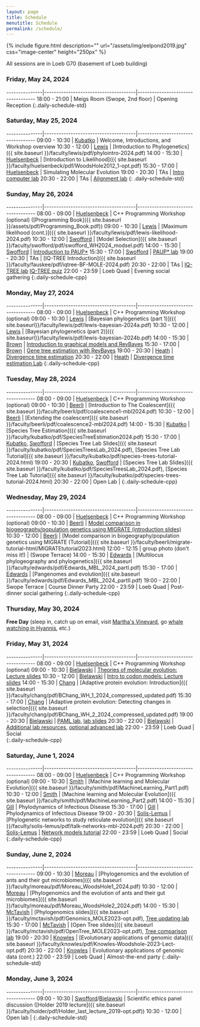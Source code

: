 ```yaml
---
layout: page
title: Schedule
menutitle: Schedule
permalink: /schedule/
---
```

{% include figure.html description="" url="/assets/img/eelpond2019.jpg" css="image-center" height="250px" %}

All sessions are in Loeb G70 (basement of Loeb building)

### Friday, May 24, 2024

---------------|--------------------------------------|-----------------------------------
 18:00 - 21:00 |  Meigs Room (Swope, 2nd floor) | Opening Reception
{:.daily-schedule-std}

### Saturday, May 25, 2024

---------------|--------------------------------------|-----------------------------------
 09:00 - 10:30 | [Kubatko](/faculty-beerli/)           | Welcome, Introductions, and Workshop overview
 10:30 - 12:00 | [Lewis](/faculty-lewis/)             | [Introduction to Phylogenetics]({{ site.baseurl }}/faculty/lewis/pdf/phylointro-2024.pdf)
 14:00 - 15:30 | [Huelsenbeck](/faculty-huelsenbeck/) | [Introduction to Likelihood]({{ site.baseurl }}/faculty/huelsenbeck/pdf/WoodsHole2012_1-opt.pdf)
 15:30 - 17:00 | [Huelsenbeck](/faculty-huelsenbeck/) | Simulating Molecular Evolution
 19:00 - 20:30 | TAs                                  | [Intro computer lab](/labs/intro/)
 20:30 - 22:00 | TAs                                  | [Alignment lab](/labs/alignment/)
{: .daily-schedule-std}

### Sunday, May 26, 2024

---------------|--------------------------------------|-----------------------------------
 08:00 - 09:00 | [Huelsenbeck](/faculty-huelsenbeck/) | C++ Programming Workshop (optional) ([Programming Book]({{ site.baseurl }}/assets/pdf/Programming_Book.pdf))
 09:00 - 10:30 | [Lewis](/faculty-lewis/)             | [Maximum likelihood (cont.)]({{ site.baseurl }}/faculty/lewis/pdf/lewis-likelihood-2024.pdf)
 10:30 - 12:00 | [Swofford](/faculty-swofford/)       | [Model Selection]({{ site.baseurl }}/faculty/swofford/pdf/swofford_WH2024_modsel.pdf)
 14:00 - 15:30 | [Swofford](/faculty-swofford/)       | [Introduction to PAUP*](http://paup.phylosolutions.com/)
 15:30 - 17:00 | [Swofford](/faculty-swofford/)       | [PAUP* lab](/faculty/swofford/pdf/modsel-sim-tutorial.html)
 19:00 - 20:30 | TAs                                | [IQ-TREE Introduction]({{ site.baseurl }}/faculty/fauskee/pdf/iqtree-BF-MOLE-2024.pdf)
 20:30 - 22:00 | TAs                               | [IQ-TREE lab](http://www.iqtree.org/workshop/molevol2023) [IQ-TREE quiz](https://docs.google.com/forms/d/e/1FAIpQLScoyuPHbCEYRxqf_H9Opu0QEmIw3KePZK_aTMAtBi5ktyqHlA/viewform?usp=sf_link)
 22:00 - 23:59 | Loeb Quad                            | Evening social gathering
{:.daily-schedule-cpp}
 
### Monday, May 27, 2024

---------------|--------------------------------------|-----------------------------------
 08:00 - 09:00 | [Huelsenbeck](/faculty-huelsenbeck)  | C++ Programming Workshop (optional)
 09:00 - 10:30 | [Lewis](/faculty-lewis/)             | [Bayesian phylogenetics (part 1)]({{ site.baseurl}}/faculty/lewis/pdf/lewis-bayesian-2024a.pdf)
 10:30 - 12:00 | [Lewis](/faculty-lewis/)             | [Bayesian phylogenetics (part 2)]({{ site.baseurl}}/faculty/lewis/pdf/lewis-bayesian-2024b.pdf)
 14:00 - 15:30 | [Brown](/faculty-brown/)             | [Introduction to graphical models and RevBayes](/faculty/brown/pdf/Brown_GraphicalModels_RevBayes.pdf)
 15:30 - 17:00 | [Brown](/faculty-brown/)             | [Gene tree estimation with RevBayes](https://revbayes.github.io/tutorials/ctmc/)
 19:00 - 20:30 | [Heath](/faculty-heath/)             | [Divergence time estimation](https://figshare.com/articles/Bayesian_Divergence-Time_Estimation_Lecture/6849005)
 20:30 - 22:00 | [Heath](/faculty-heath/)             | [Divergence time estimation Lab](https://revbayes.github.io/tutorials/fbd_simple)
{:.daily-schedule-cpp}

### Tuesday, May 28, 2024

---------------|--------------------------------------|-----------------------------------
 08:00 - 09:00 | [Huelsenbeck](/faculty-huelsenbeck/) | C++ Programming Workshop (optional)
 09:00 - 10:30 | [Beerli](/faculty-beerli/)           | [Introduction to The Coalescent]({{ site.baseurl }}/faculty/beerli/pdf/coalescence1-mbl2024.pdf)
 10:30 - 12:00 | [Beerli](/faculty-beerli/)           | [Extending the coalescent]({{ site.baseurl }}/faculty/beerli/pdf/coalescence2-mbl2024.pdf)
 14:00 - 15:30 | [Kubatko](/faculty-kubatko/)         | [Species Tree Estimation]({{ site.baseurl }}/faculty/kubatko/pdf/SpeciesTreeEstimation2024.pdf)
 15:30 - 17:00 | [Kubatko](/faculty-kubatko/), [Swofford](/faculty-swofford/) | [Species Tree Lab Slides]({{ site.baseurl }}/faculty/kubatko/pdf/SpeciesTreesLab_2024.pdf), [Species Tree Lab Tutorial]({{ site.baseurl }}/faculty/kubatko/pdf/species-trees-tutorial-2024.html)
 19:00 - 20:30 | [Kubatko](/faculty-kubatko/), [Swofford](/faculty-swofford/) | [Species Tree Lab Slides]({{ site.baseurl }}/faculty/kubatko/pdf/SpeciesTreesLab_2024.pdf), [Species Tree Lab Tutorial]({{ site.baseurl }}/faculty/kubatko/pdf/species-trees-tutorial-2024.html)
 20:30 - 22:00 | Open Lab                              | 
{:.daily-schedule-cpp}

### Wednesday, May 29, 2024

---------------|--------------------------------------|-----------------------------------
 08:00 - 09:00 | [Huelsenbeck](/faculty-huelsenbeck/) | C++ Programming Workshop (optional)
 09:00 - 10:30 | [Beerli](/faculty-beerli/)           | [Model comparison in biogeography/population genetics using MIGRATE (introduction slides)]({{site.baseurl}}/faculty/beerli/pdf/bayesfactor_presented2024.pdf)
 10:30 - 12:00 | [Beerli](/faculty-beerli/)           | [Model comparison in biogeography/population genetics using MIGRATE (Tutorial)]({{ site.baseurl }}/faculty/beerli/migrate-tutorial-html/MIGRATEtutorial2023.html)
 12:00 - 12:15 | group photo (don't miss it!)         | (Swope Terrace)
 14:00 - 15:30 | [Edwards](/faculty-edwards/)         | [Multilocus phylogeography and phylogenetics]({{ site.baseurl }}/faculty/edwards/pdf/Edwards_MBL_2024_partI.pdf)
 15:30 - 17:00 | [Edwards](/faculty-edwards/)         | [Pangenomes and evolution]({{ site.baseurl }}/faculty/edwards/pdf/Edwards_MBL_2024_partII.pdf)
 19:00 - 22:00 | Swope Terrace                        | Course Dinner Party
 22:00 - 23:59 | Loeb Quad                            | Post-dinner social gathering
{:.daily-schedule-cpp}

### Thursday, May 30, 2024

**Free Day** (sleep in, catch up on email, visit [Martha's Vineyard](https://mvol.com), go [whale watching in Hyannis](https://www.whales.net), etc.)

### Friday, May 31, 2024

---------------|--------------------------------------|-----------------------------------
 08:00 - 09:00 | [Huelsenbeck](/faculty-huelsenbeck/) | C++ Programming Workshop (optional)
 09:00 - 10:30 | [Bielawski](/faculty-bielawski/)     | [Theories of molecular evolution: Lecture slides](http://awarnach.mathstat.dal.ca/~joeb/PAML_lab/slides/Bielawski_lecture_PART_1.pdf)
 10:30 - 12:00 | [Bielawski](/faculty-bielawski/)     | [Intro to codon models: Lecture slides](http://awarnach.mathstat.dal.ca/~joeb/PAML_lab/slides/Bielawski_lecture_PART_2.pdf)
 14:00 - 15:30 | [Chang](/faculty-chang/)             | [Adaptive protein evolution: Introduction]({{ site.baseurl }}/faculty/chang/pdf/BChang_WH_1_2024_compressed_updated.pdf)
 15:30 - 17:00 | [Chang](/faculty-chang/)             | [Adaptive protein evolution: Detecting changes in selection]({{ site.baseurl }}/faculty/chang/pdf/BChang_WH_2_2024_compressed_updated.pdf)
 19:00 - 20:30 | [Bielawski](/faculty-bielawski/)     | [PAML lab](http://awarnach.mathstat.dal.ca/~joeb/PAML_lab/lab.html), [lab slides](http://awarnach.mathstat.dal.ca/~joeb/PAML_lab/resources/pamlDEMO_2024.pdf)
 20:30 - 22:00 | [Bielawski](/faculty-bielawski/)     | [Additional lab resources](http://awarnach.mathstat.dal.ca/~joeb/PAML_lab/Resources.html), [optional advanced lab](https://bitbucket.org/EvoWorks/protocol-inference-of-episodic-selection/downloads)
 22:00 - 23:59 | Loeb Quad                            | Social	    
{:.daily-schedule-cpp}


### Saturday, June 1, 2024

---------------|--------------------------------------|-----------------------------------
 08:00 - 09:00 | [Huelsenbeck](/faculty-huelsenbeck/) | C++ Programming Workshop (optional)
 09:00 - 10:30 | [Smith](/faculty-smith/)             | [Machine learning and Molecular Evolution]({{ site.baseurl }}/faculty/smith/pdf/MachineLearning_Part1.pdf)
 10:30 - 12:00 | [Smith](/faculty-smith/)             | [Machine learning and Molecular Evolution]({{ site.baseurl }}/faculty/smith/pdf/MachineLearning_Part2.pdf)
 14:00 - 15:30 | [Gill](https://stat.uga.edu/directory/people/mandev-gill)                                                     | Phylodynamics of Infectious Disease
 15:30 - 17:00 | [Gill](https://stat.uga.edu/directory/people/mandev-gill)                                                     | Phylodynamics of Infectious Disease
 19:00 - 20:30 | [Solís-Lemus](/faculty-solis-lemus/) | [Phylogenetic networks to study reticulate evolution]({{ site.baseurl }}/faculty/solis-lemus/pdf/talk-networks-mbl-2024.pdf)
 20:30 - 22:00 | [Solís-Lemus](/faculty-solis-lemus/) | [Network models tutorial](https://github.com/crsl4/PhyloNetworks.jl/wiki)
 22:00 - 23:59 | Loeb Quad                            | Social
 {:.daily-schedule-cpp}

### Sunday, June 2, 2024

---------------|--------------------------------------|-----------------------------------
 09:00 - 10:30 | [Moreau](https://www.moreaulab.entomology.cornell.edu/team/corrie-moreau/)                 | [Phylogenomics and the evolution of ants and their gut microbiomes]({{ site.baseurl }}/faculty/moreau/pdf/Moreau_WoodsHole1_2024.pdf)
 10:30 - 12:00 | [Moreau](https://www.moreaulab.entomology.cornell.edu/team/corrie-moreau/)                 |  [Phylogenomics and the evolution of ants and their gut microbiomes]({{ site.baseurl }}/faculty/moreau/pdf/Moreau_WoodsHole2_2024.pdf)
 14:00 - 15:30 | [McTavish](/faculty-mctavish/)       | [Phylogenomics slides]({{ site.baseurl }}/faculty/mctavish/pdf/Genomics_MOLE2023-opt.pdf), [Tree updating lab](https://github.com/snacktavish/Mole2023/blob/master/TreeUpdating.md)
 15:30 - 17:00 | [McTavish](/faculty-mctavish/)       | [Open Tree slides]({{ site.baseurl }}/faculty/mctavish/pdf/OpenTree_MOLE2023-opt.pdf), [Tree comparison lab](https://github.com/snacktavish/Mole2023/blob/master/TreeComparison.md) 
 19:00 - 20:30 | [Knowles](/faculty-knowles/)         | [Evolutionary applications of genomic data]({{ site.baseurl }}/faculty/knowles/pdf/Knowles-Woodshole-2023-Lect-opt.pdf)
 20:30 - 22:00 | [Knowles](/faculty-knowles/)         | Evolutionary applications of genomic data (cont.)
 22:00 - 23:59 | Loeb Quad                            | Almost-the-end party
{:.daily-schedule-std}

### Monday, June 3, 2024

---------------|--------------------------------------|-----------------------------------
 09:00 - 10:30 | [Swofford](/faculty-swofford/)/[Bielawski](/faculty-bielawski/)       | Scientific ethics panel discussion ([Holder 2019 lecture]({{ site.baseurl }}/faculty/holder/pdf/Holder_last_lecture_2019-opt.pdf))
 10:30 - 12:00 | Open lab                             |
{:.daily-schedule-std}
     

     
